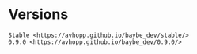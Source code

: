 # Versions

```{toctree}
Stable <https://avhopp.github.io/baybe_dev/stable/>
0.9.0 <https://avhopp.github.io/baybe_dev/0.9.0/>
```